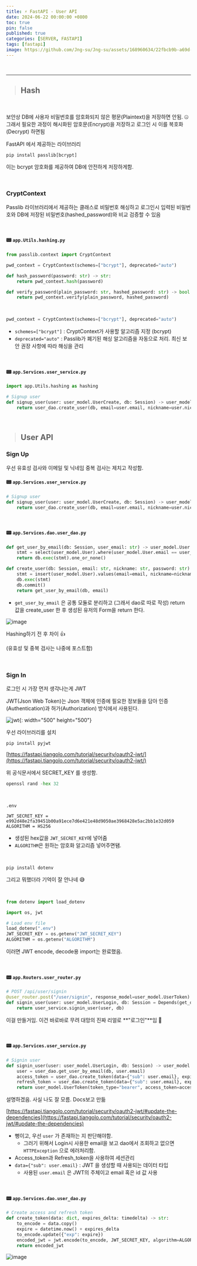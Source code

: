 ```yaml
---
title: ⚡ FastAPI - User API
date: 2024-06-22 00:00:00 +0800
toc: true
pin: false
published: true
categories: [SERVER, FASTAPI]
tags: [fastapi]
image: https://github.com/Jng-su/Jng-su/assets/168960634/22fbcb9b-a69d-4154-9519-07c66b8a7681
---
```


<br>

---

> ## Hash


<br>

보안상 DB에 사용자 비밀번호를 암호화되지 않은 평문(Plaintext)을 저장하면 안됨. 🤐 그래서 필요한 과정이 해시화된 암호문(Encrypt)을 저장하고 로그인 시 이를 복호화(Decrypt) 하면됨

FastAPI 에서 제공하는 라이브러리

```shell
pip install passlib[bcrypt]
```

이는 bcrypt 암호화를 제공하여 DB에 안전하게 저장하게함.

<br>

### CryptContext

Passlib 라이브러리에서 제공하는 클래스로 비밀번호 해싱하고 로그인시 입력된 비밀번호와 DB에 저장된 비밀번호(hashed_password)와 비교 검증할 수 있음

<br>

#### 📟 `app.Utils.hashing.py`

```python
from passlib.context import CryptContext

pwd_context = CryptContext(schemes=["bcrypt"], deprecated="auto")

def hash_password(password: str) -> str:
    return pwd_context.hash(password)

def verify_password(plain_password: str, hashed_password: str) -> bool:
    return pwd_context.verify(plain_password, hashed_password)
```

<br>

```python
pwd_context = CryptContext(schemes=["bcrypt"], deprecated="auto")
```

- `schemes=["bcrypt"]` : CryptContext가 사용할 알고리즘 지정 (bcrypt)
- `deprecated="auto"` : Passlib가 폐기된 해싱 알고리즘을 자동으로 처리. 최신 보안 권장 사항에 따라 해싱을 관리

<br>

#### 📟 `app.Services.user_service.py`

```python
import app.Utils.hashing as hashing

# Signup user
def signup_user(user: user_model.UserCreate, db: Session) -> user_model.User:
    return user_dao.create_user(db, email=user.email, nickname=user.nickname, password=hashing.hash_password(user.password))
```

<br>

> ## User API

### Sign Up

우선 유효성 검사와 이메일 및 닉네임 중복 검사는 제치고 작성함.


#### 📟 `app.Services.user_service.py`

```python
# Signup user
def signup_user(user: user_model.UserCreate, db: Session) -> user_model.User:
    return user_dao.create_user(db, email=user.email, nickname=user.nickname, password=hashing.hash_password(user.password))
```

<br>

#### 📟 `app.Services.dao.user_dao.py`

```python
def get_user_by_email(db: Session, user_email: str) -> user_model.User:
    stmt = select(user_model.User).where(user_model.User.email == user_email)
    return db.exec(stmt).one_or_none()

def create_user(db: Session, email: str, nickname: str, password: str) -> user_model.User:
    stmt = insert(user_model.User).values(email=email, nickname=nickname, password=password)
    db.exec(stmt)
    db.commit()
    return get_user_by_email(db, email)
```

- `get_user_by_email` 은 공통 모듈로 분리하고 (그래서 dao로 따로 작성) return 값을 create_user 한 후 생성된 유저의 Form을 return 한다.

![image](https://github.com/Jng-su/Jng-su/assets/168960634/7b48d801-f42f-4475-bb38-4ff5d1c7bd75)

Hashing하기 전 후 차이 👍

(유효성 및 중복 검사는 나중에 포스트함)

<br>

### Sign In

로그인 시 가장 먼저 생각나는게 JWT

JWT(Json Web Token)는 Json 객체에 인증에 필요한 정보들을 담아 인증(Authentication)과 허가(Authorization) 방식에서 사용된다.

![jwt](https://github.com/Jng-su/Jng-su/assets/168960634/9fb76c54-d24d-40ac-8b7b-59678b58e513){: width="500" height="500"}

우선 라이브러리를 설치

```shell
pip install pyjwt
```

[https://fastapi.tiangolo.com/tutorial/security/oauth2-jwt/](https://fastapi.tiangolo.com/tutorial/security/oauth2-jwt/)

위 공식문서에서 SECRET_KEY 를 생성함.

```python
openssl rand -hex 32
```

<br>

`.env`

```
JWT_SECRET_KEY = e992d48e2fa39451b00a91ece7d6e421e48d9050ae3968428e5ac2bb1e32d059
ALGORITHM = HS256
```

- 생성된 hex값을 `JWT_SECRET_KEY`에 넣어줌
- `ALGORITHM`은 원하는 암호화 알고리즘 넣어주면됌.

<br>

```shell
pip install dotenv
```

그리고 뭐했더라 기억이 잘 안나네 😅

<br>

```python
from dotenv import load_dotenv

import os, jwt

# Load env file
load_dotenv(".env")
JWT_SECRET_KEY = os.getenv("JWT_SECRET_KEY")
ALGORITHM = os.getenv("ALGORITHM")
```

이러면 JWT encode, decode용 import는 완료했음.

<br>

#### 📟 `app.Routers.user_router.py`

```python
# POST /api/user/signin
@user_router.post("/user/signin", response_model=user_model.UserToken)
def signin_user(user: user_model.UserLogin, db: Session = Depends(get_db)):
    return user_service.signin_user(user, db)
```

이걸 만들거임. 이건 바로바로 무려 대망의 진짜 리얼로 **"로그인"**임 👀

<br>

#### 📟 `app.Services.user_service.py`

```python
# Signin user
def signin_user(user: user_model.UserLogin, db: Session) -> user_model.UserToken:
    user = user_dao.get_user_by_email(db, user.email)
    access_token = user_dao.create_token(data={"sub": user.email}, expires_delta=timedelta(minutes=60))
    refresh_token = user_dao.create_token(data={"sub": user.email}, expires_delta=timedelta(days=30))
    return user_model.UserToken(token_type="bearer", access_token=access_token, refresh_token=refresh_token)
```

설명하겠음. 사실 나도 잘 모름. Docs보고 만듦

[https://fastapi.tiangolo.com/tutorial/security/oauth2-jwt/#update-the-dependencies](https://fastapi.tiangolo.com/tutorial/security/oauth2-jwt/#update-the-dependencies)

- 뻥이고, 우선 `user` 가 존재하는 지 판단해야함.
  - 그러기 위해서 Login시 사용한 email을 보고 dao에서 조회하고 없으면 `HTTPException` 으로 에러처리함.
- Access_token과 Refresh_token을 사용하여 세션관리
- `data={"sub": user.email}` : JWT 을 생성할 때 사용되는 데이터 타입
  - 사용된 `user.email` 은 JWT의 주체이고 email 혹은 id 값 사용

<br>

#### 📟 `app.Services.dao.user_dao.py`

```python
# Create access and refresh token
def create_token(data: dict, expires_delta: timedelta) -> str:
    to_encode = data.copy()
    expire = datetime.now() + expires_delta
    to_encode.update({"exp": expire})
    encoded_jwt = jwt.encode(to_encode, JWT_SECRET_KEY, algorithm=ALGORITHM)
    return encoded_jwt
```

![image](https://github.com/Jng-su/Jng-su/assets/168960634/a7b39203-8186-4a7f-a114-34a58f422abf)